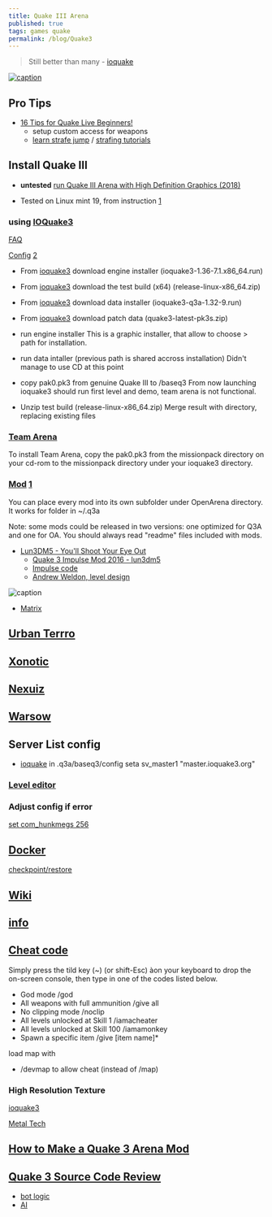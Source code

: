 ```yaml
---
title: Quake III Arena
published: true
tags: games quake
permalink: /blog/Quake3
---
```

> Still better than many - [ioquake](https://ioquake3.org/)

[![caption](https://img.youtube.com/vi/akQGDJpY26w/0.jpg)](https://www.youtube.com/watch?v=akQGDJpY26w)

## Pro Tips
- [16 Tips for Quake Live Beginners!](https://www.reddit.com/r/QuakeChampions/comments/wxcug4/how_can_i_improve_at_this_game_to_be_a_pro/)
	- setup custom access for weapons
    - [learn strafe jump](https://gaming.stackexchange.com/questions/10458/how-do-i-learn-to-strafe-jump-in-quake3) / [strafing tutorials](https://web.archive.org/web/20190806000130/http://www.trickingq3.com/Tutorials/Strafing_Tutorial.html)

## Install Quake III
- **untested** [run Quake III Arena with High Definition Graphics (2018)](https://swissmacuser.ch/how-you-want-to-run-quake-iii-arena-in-2018-with-high-definition-graphics-120-fps-on-5k-resolution/)

- Tested on Linux mint 19, from instruction [1](http://jonathan.bergknoff.com/journal/installing-quake3-linux-mint)


### using [IOQuake3](https://github.com/ioquake/ioq3/)
[FAQ](http://wiki.ioquake3.org/Players_Guide)

[Config](http://tuxarena.blogspot.fr/2009/08/complete-guide-configure-and-customise.html)
[2](http://www.tuxarena.com/intro/guide_ioquake3.php)

- From [ioquake3](http://ioquake3.org/get-it/) download engine installer (ioquake3-1.36-7.1.x86_64.run)
- From [ioquake3](https://ioquake3.org/get-it/test-builds/) download the test build (x64) (release-linux-x86_64.zip)
- From [ioquake3](http://ioquake3.org/get-it/) download data installer (ioquake3-q3a-1.32-9.run)
- From [ioquake3](https://ioquake3.org/extras/patch-data/) download patch data (quake3-latest-pk3s.zip)

- run engine installer
This is a graphic installer, that allow to choose <install>> path for installation.

- run data intaller (previous path is shared accross installation)
Didn't manage to use CD at this point

- copy pak0.pk3 from genuine Quake III to <install>/baseq3
From now launching ioquake3 should run first level and demo, team arena is not functional.

- Unzip test build (release-linux-x86_64.zip)
  Merge result with <install> directory, replacing existing files

### [Team Arena](http://wiki.ioquake3.org/Players_Guide#Why_can.E2.80.99t_I_run_Team_Arena_or_the_Mission_Pack.3F.21.3F.21.3F.21)

To install Team Arena, copy the pak0.pk3 from the missionpack directory on your cd-rom to the missionpack directory under your ioquake3 directory.

### [Mod](https://lvlworld.com/) [1](http://openarena.wikia.com/wiki/Mods)

You can place every mod into its own subfolder under OpenArena directory. It works for folder in ~/.q3a

Note: some mods could be released in two versions: one optimized for Q3A and one for OA. You should always read "readme" files included with mods.

- [Lun3DM5 - You'll Shoot Your Eye Out](http://www.lunaran.com/page.php?id=218)
	- [Quake 3 Impulse Mod 2016 - lun3dm5](https://www.youtube.com/watch?v=v_zHK7nndqw)
	- [Impulse code](https://github.com/youurayy/ioq3)
  	- [Andrew Weldon, level design](http://www.button-masher.net/content.php?i=1379)
  
![caption](http://www.lunaran.com/images/maps/lun3dm5_1.jpg)

- [Matrix](https://lvlworld.com/download/The%20Campgrounds%20-%20Matrix%20Edition)



## [Urban Terrro](https://www.urbanterror.info/home/)

## [Xonotic](http://xonotic.org/)
## [Nexuiz](http://www.alientrap.com/games/nexuiz/)
## [Warsow](https://warsow.net/)

## Server List config

- [ioquake](https://ioquake3.org/tag/master-server/)
in .q3a/baseq3/config
seta sv_master1 "master.ioquake3.org"

### [Level editor](http://icculus.org/gtkradiant/)

### Adjust config if error
[set com_hunkmegs 256](http://etconfig.net/cvars/com_hunkmegs/)

## [Docker](https://github.com/icecrime/docker-ioquake3)

[checkpoint/restore](http://blog.kubernetes.io/2015/07/how-did-quake-demo-from-dockercon-work.html)

## [Wiki](http://quake.wikia.com/wiki/Quake_III_Arena)

## [info](https://www.giantbomb.com/quake-iii-arena/3030-3874/)

## [Cheat code](https://www.neoseeker.com/q3a/cheats/pc/)
Simply press the tild key (~) (or shift-Esc) àon your keyboard to drop the on-screen console, then type in one of the codes listed below.

- God mode 	/god
- All weapons with full ammunition 	/give all
- No clipping mode 	/noclip
- All levels unlocked at Skill 1 	/iamacheater
- All levels unlocked at Skill 100 	/iamamonkey
- Spawn a specific item 	/give [item name]*

load map with 
- /devmap <mapname> to allow cheat (instead of /map)

### High Resolution Texture
[ioquake3](http://ioquake3.org/extras/replacement_content/)

[Metal Tech](http://www.moddb.com/mods/metal-tech-v20-revolutions)

## [How to Make a Quake 3 Arena Mod](https://gregs-blog.com/2008/01/24/how-to-make-a-quake-3-arena-mod/)

## [Quake 3 Source Code Review](http://fabiensanglard.net/quake3/index.php)
- [bot logic](http://fabiensanglard.net/fd_proxy/quake3/The-Quake-III-Arena-Bot.pdf)
- [AI](http://aigamedev.com/open/article/quake3-engine/)
